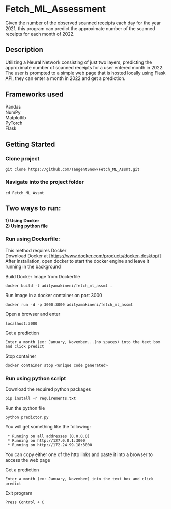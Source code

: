 # Fetch_ML_Assessment
Given the number of the observed scanned receipts each day for the year 2021, this program can predict the approximate number of the scanned receipts for each month of 2022.<br>

## Description
Utilizing a Neural Network consisting of just two layers, predicting the approximate number of scanned receipts for a user entered month in 2022.<br>
The user is prompted to a simple web page that is hosted locally using Flask API, they can enter a month in 2022 and get a prediction.<br>

## Frameworks used
Pandas<br>
NumPy<br>
Matplotlib<br>
PyTorch<br>
Flask<br>

## Getting Started
### Clone project
```
git clone https://github.com/TangentSnow/Fetch_ML_Assmt.git
```

### Navigate into the project folder
```
cd Fetch_ML_Assmt
```

## Two ways to run:
**1) Using Docker <br>
2) Using python file**

### Run using Dockerfile:
This method requires Docker<br>
Download Docker at [https://www.docker.com/products/docker-desktop/]<br>
After installation, open docker to start the docker engine and leave it running in the background<br>

Build Docker Image from Dockerfile<br>
```
docker build -t adityamakineni/fetch_ml_assmt .
```

Run Image in a docker container on port 3000<br>
```
docker run -d -p 3000:3000 adityamakineni/fetch_ml_assmt
```

Open a browser and enter
```
localhost:3000
```

Get a prediction
```
Enter a month (ex: January, November...(no spaces) into the text box and click predict
```

Stop container 
```
docker container stop <unique code generated>
```


### Run using python script
Download the required python packages
```
pip install -r requirements.txt
```
Run the python file
```
python predictor.py
```
You will get something like the following:
```
 * Running on all addresses (0.0.0.0)
 * Running on http://127.0.0.1:3000
 * Running on http://172.24.99.18:3000
```
You can copy either one of the http links and paste it into a browser to access the web page

Get a prediction
```
Enter a month (ex: January, November) into the text box and click predict
```
Exit program
```
Press Control + C
```
